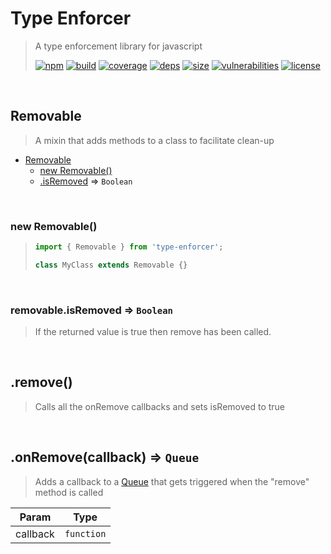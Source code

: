 # Type Enforcer

> A type enforcement library for javascript
>
> [![npm][npm]][npm-url]
[![build][build]][build-url]
[![coverage][coverage]][coverage-url]
[![deps][deps]][deps-url]
[![size][size]][size-url]
[![vulnerabilities][vulnerabilities]][vulnerabilities-url]
[![license][license]][license-url]


<br><a name="Removable"></a>

## Removable
> A mixin that adds methods to a class to facilitate clean-up


* [Removable](#Removable)
    * [new Removable()](#new_Removable_new)
    * [.isRemoved](#Removable+isRemoved) ⇒ <code>Boolean</code>


<br><a name="new_Removable_new"></a>

### new Removable()
> ``` javascript> import { Removable } from 'type-enforcer';> > class MyClass extends Removable {}> ```


<br><a name="Removable+isRemoved"></a>

### removable.isRemoved ⇒ <code>Boolean</code>
> If the returned value is true then remove has been called.


<br><a name="remove"></a>

## .remove()
> Calls all the onRemove callbacks and sets isRemoved to true


<br><a name="onRemove"></a>

## .onRemove(callback) ⇒ <code>Queue</code>
> Adds a callback to a [Queue](docs/Queue.md) that gets triggered when the "remove" method is called


| Param | Type |
| --- | --- |
| callback | <code>function</code> | 


[npm]: https://img.shields.io/npm/v/type-enforcer.svg
[npm-url]: https://npmjs.com/package/type-enforcer
[build]: https://travis-ci.org/DarrenPaulWright/type-enforcer.svg?branch&#x3D;master
[build-url]: https://travis-ci.org/DarrenPaulWright/type-enforcer
[coverage]: https://coveralls.io/repos/github/DarrenPaulWright/type-enforcer/badge.svg?branch&#x3D;master
[coverage-url]: https://coveralls.io/github/DarrenPaulWright/type-enforcer?branch&#x3D;master
[deps]: https://david-dm.org/DarrenPaulWright/type-enforcer.svg
[deps-url]: https://david-dm.org/DarrenPaulWright/type-enforcer
[size]: https://packagephobia.now.sh/badge?p&#x3D;type-enforcer
[size-url]: https://packagephobia.now.sh/result?p&#x3D;type-enforcer
[vulnerabilities]: https://snyk.io/test/github/DarrenPaulWright/type-enforcer/badge.svg?targetFile&#x3D;package.json
[vulnerabilities-url]: https://snyk.io/test/github/DarrenPaulWright/type-enforcer?targetFile&#x3D;package.json
[license]: https://img.shields.io/github/license/DarrenPaulWright/type-enforcer.svg
[license-url]: https://npmjs.com/package/type-enforcer/LICENSE.md
